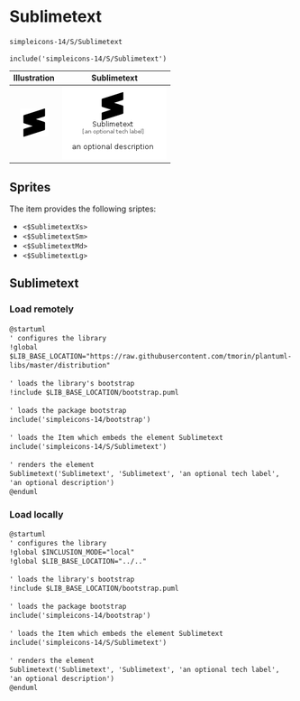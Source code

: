 # Sublimetext


```text
simpleicons-14/S/Sublimetext
```

```text
include('simpleicons-14/S/Sublimetext')
```



| Illustration | Sublimetext |
| :---: | :---: |
| ![illustration for Illustration](../../simpleicons-14/S/Sublimetext.png) | ![illustration for Sublimetext](../../simpleicons-14/S/Sublimetext.Local.png) |



## Sprites
The item provides the following sriptes:

- `<$SublimetextXs>`
- `<$SublimetextSm>`
- `<$SublimetextMd>`
- `<$SublimetextLg>`





## Sublimetext

### Load remotely
```plantuml
@startuml
' configures the library
!global $LIB_BASE_LOCATION="https://raw.githubusercontent.com/tmorin/plantuml-libs/master/distribution"

' loads the library's bootstrap
!include $LIB_BASE_LOCATION/bootstrap.puml

' loads the package bootstrap
include('simpleicons-14/bootstrap')

' loads the Item which embeds the element Sublimetext
include('simpleicons-14/S/Sublimetext')

' renders the element
Sublimetext('Sublimetext', 'Sublimetext', 'an optional tech label', 'an optional description')
@enduml
```

### Load locally
```plantuml
@startuml
' configures the library
!global $INCLUSION_MODE="local"
!global $LIB_BASE_LOCATION="../.."

' loads the library's bootstrap
!include $LIB_BASE_LOCATION/bootstrap.puml

' loads the package bootstrap
include('simpleicons-14/bootstrap')

' loads the Item which embeds the element Sublimetext
include('simpleicons-14/S/Sublimetext')

' renders the element
Sublimetext('Sublimetext', 'Sublimetext', 'an optional tech label', 'an optional description')
@enduml
```

